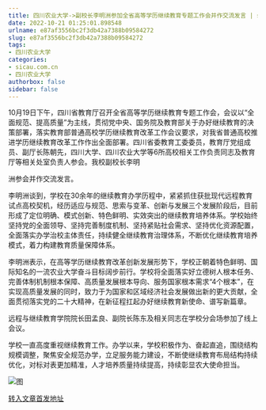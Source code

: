 ```yaml
---
title: 四川农业大学->副校长李明洲参加全省高等学历继续教育专题工作会并作交流发言 | sicau.com.cn
date: 2022-10-21 01:25:01.898548
urlname: e87af3556bc2f3db42a7388b09584272
slug: e87af3556bc2f3db42a7388b09584272
tags: 
- 四川农业大学
categories:
- sicau.com.cn
- 四川农业大学
authorbox: false
sidebar: false
---
```

10月19日下午，四川省教育厅召开全省高等学历继续教育专题工作会，会议以“全面规范、提高质量”为主线，贯彻党中央、国务院及教育部关于办好继续教育的决策部署，落实教育部普通高校学历继续教育改革工作会议要求，对我省普通高校推进学历继续教育改革工作作出全面部署。四川省委教育工委委员，教育厅党组成员、副厅长陈朝先，四川大学、四川农业大学等6所高校相关工作负责同志及教育厅等相关处室负责人参会。我校副校长李明
<!--more-->
洲参会并作交流发言。

李明洲谈到，学校在30余年的继续教育办学历程中，紧紧抓住获批现代远程教育试点高校契机，经历适应与规范、思索与变革、创新与发展三个发展阶段后，目前形成了定位明确、模式创新、特色鲜明、实效突出的继续教育培养体系。学校始终坚持党的全面领导、坚持完善制度机制、坚持紧贴社会需求、坚持优化资源配置，全面落实办学治校主体责任，持续健全继续教育治理体系，不断优化继续教育培养模式，着力构建教育质量保障体系。

李明洲表示，在高等学历继续教育改革创新发展形势下，学校正朝着特色鲜明、国际知名的一流农业大学奋斗目标阔步前行。学校将全面落实好立德树人根本任务、完善体制机制根本保障、高质量发展根本导向、服务国家根本需求“4个根本”，在实现高质量发展的同时，致力于为国家和区域经济社会发展做出新的更大贡献，全面贯彻落实党的二十大精神，在新征程扛起办好继续教育新使命、谱写新篇章。

远程与继续教育学院院长田孟良、副院长陈东及相关同志在学校分会场参加了线上会议。

学校一直高度重视继续教育工作。办学以来，学校积极作为、奋起直追，围绕结构规模调整，聚焦安全规范办学，立足服务能力建设，不断使继续教育布局结构持续优化，对标对表更加精准，人才培养质量持续提高，持续彰显农大使命担当。

![图](https://news.sicau.edu.cn/__local/8/0F/D5/81FF63BD2C820ABA95688D9BC4C_A6D689F2_141B2.png)

[转入文章首发地址](https://news.sicau.edu.cn/info/1078/69872.htm)